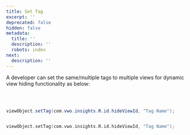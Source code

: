 ```yaml
---
title: Set Tag
excerpt: ''
deprecated: false
hidden: false
metadata:
  title: ''
  description: ''
  robots: index
next:
  description: ''
---
```

A developer can set the same/multiple tags to multiple views for dynamic view hiding functionality as below:

<br />

```java

viewObject.setTag(com.vwo.insights.R.id.hideViewId, "Tag Name");

```
```kotlin

viewObject.setTag(com.vwo.insights.R.id.hideViewId, "Tag Name");

```